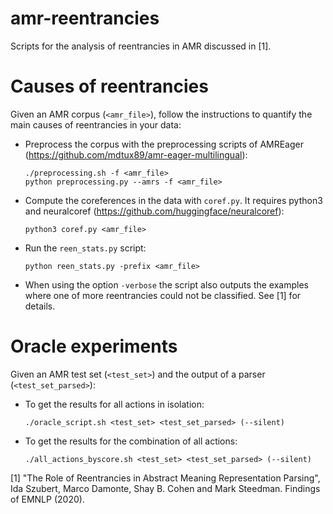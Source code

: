 # amr-reentrancies

Scripts for the analysis of reentrancies in AMR discussed in [1].

# Causes of reentrancies

Given an AMR corpus (```<amr_file>```), follow the instructions to quantify the main causes of reentrancies in your data:

- Preprocess the corpus with the preprocessing scripts of AMREager (https://github.com/mdtux89/amr-eager-multilingual):
  ```
  ./preprocessing.sh -f <amr_file> 
  python preprocessing.py --amrs -f <amr_file>
  ```
  
- Compute the coreferences in the data with ```coref.py```. It requires python3 and neuralcoref (https://github.com/huggingface/neuralcoref):
  ```
  python3 coref.py <amr_file>
  ```

- Run the ```reen_stats.py``` script:
  ```
  python reen_stats.py -prefix <amr_file>
  ```
  
- When using the option ```-verbose``` the script also outputs the examples where one of more reentrancies could not be classified. See [1] for details.


# Oracle experiments

Given an AMR test set (```<test_set>```) and the output of a parser (```<test_set_parsed>```):

- To get the results for all actions in isolation:
  ```
  ./oracle_script.sh <test_set> <test_set_parsed> (--silent)
  ```

- To get the results for the combination of all actions:
  ```
  ./all_actions_byscore.sh <test_set> <test_set_parsed> (--silent)
  ```
  
[1] "The Role of Reentrancies in Abstract Meaning Representation Parsing", Ida Szubert, Marco Damonte, Shay B. Cohen and Mark Steedman. Findings of EMNLP (2020).
 
